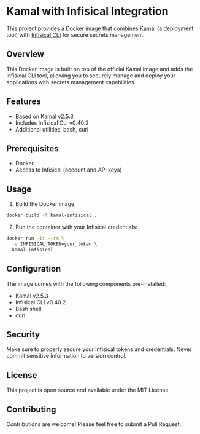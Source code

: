 # Kamal with Infisical Integration

This project provides a Docker image that combines [Kamal](https://github.com/basecamp/kamal) (a deployment tool) with [Infisical CLI](https://infisical.com/) for secure secrets management.

## Overview

This Docker image is built on top of the official Kamal image and adds the Infisical CLI tool, allowing you to securely manage and deploy your applications with secrets management capabilities.

## Features

- Based on Kamal v2.5.3
- Includes Infisical CLI v0.40.2
- Additional utilities: bash, curl

## Prerequisites

- Docker
- Access to Infisical (account and API keys)

## Usage

1. Build the Docker image:
```bash
docker build -t kamal-infisical .
```

2. Run the container with your Infisical credentials:
```bash
docker run -it --rm \
  -e INFISICAL_TOKEN=your_token \
  kamal-infisical
```

## Configuration

The image comes with the following components pre-installed:
- Kamal v2.5.3
- Infisical CLI v0.40.2
- Bash shell
- curl

## Security

Make sure to properly secure your Infisical tokens and credentials. Never commit sensitive information to version control.

## License

This project is open source and available under the MIT License.

## Contributing

Contributions are welcome! Please feel free to submit a Pull Request. 